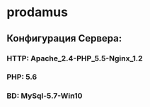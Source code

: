 # prodamus

## Конфигурация Сервера:
### HTTP: Apache_2.4-PHP_5.5-Nginx_1.2
### PHP: 5.6
### BD: MySql-5.7-Win10
